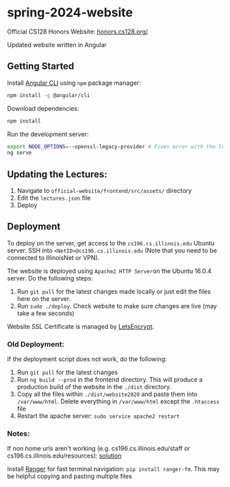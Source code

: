 # spring-2024-website

Official CS128 Honors Website: [honors.cs128.org/](https://honors.cs128.org/)

Updated website written in Angular

## Getting Started

Install [Angular CLI](https://cli.angular.io/) using `npm` package manager:

```bash
npm install -g @angular/cli
```

Download dependencies:

```bash
npm install
```

Run the development server:

```bash
export NODE_OPTIONS=--openssl-legacy-provider # Fixes error with the legacy OpenSSL provider. This is a hacky fix and should be removed once the issue is resolved
ng serve
```

## Updating the Lectures:

1. Navigate to `official-website/frontend/src/assets/` directory
2. Edit the `lectures.json` file
3. Deploy

## Deployment

To deploy on the server, get access to the `cs196.cs.illinois.edu` Ubuntu server. SSH into `<NetID>@cs196.cs.illinois.edu` (Note that you need to be connected to IllinoisNet or VPN).

The website is deployed using `Apache2 HTTP Server`on the Ubuntu 16.0.4 server. Do the following steps:

1. Run `git pull` for the latest changes made locally or just edit the files here on the server.
2. Run `sudo ./deploy`. Check website to make sure changes are live (may take a few seconds)

Website SSL Certificate is managed by [LetsEncrypt](https://certbot.eff.org/lets-encrypt/ubuntuxenial-apache).

### Old Deployment:

If the deployment script does not work, do the following:

1. Run `git pull` for the latest changes
2. Run `ng build --prod` in the frontend directory. This will produce a production build of the website in the `./dist` directory.
3. Copy all the files within `./dist/website2020` and paste them into `/var/www/html`. Delete everything in `/var/www/html` except the `.htaccess` file
4. Restart the apache server: `sudo service apache2 restart`

### Notes:

If non home urls aren't working (e.g. cs196.cs.illinois.edu/staff or cs196.cs.illinois.edu/resources): [solution](https://github.com/mgechev/angular-seed/wiki/Deploying-prod-build-to-Apache-2)

Install [Ranger](https://github.com/ranger/ranger) for fast terminal navigation: `pip install ranger-fm`. This may be helpful copying and pasting multiple files
